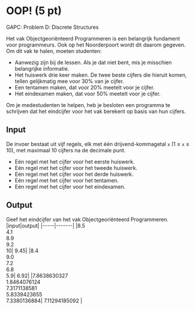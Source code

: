 # OOP! (5 pt)

GAPC: Problem D: Discrete Structures

Het vak Objectgeoriënteerd Programmeren is een belangrijk fundament voor programmeurs. Ook op het Noorderpoort wordt dit daarom gegeven. Om dit vak te halen, moeten studenten:

- Aanwezig zijn bij de lessen. Als je dat niet bent, mis je misschien belangrijke informatie.
- Het huiswerk drie keer maken. De twee beste cijfers die hieruit komen, tellen gelijkmatig mee voor 30% van je cijfer.
- Een tentamen maken, dat voor 20% meetelt voor je cijfer.
- Het eindexamen maken, dat voor 50% meetelt voor je cijfer.

Om je medestudenten te helpen, heb je besloten een programma te schrijven dat het eindcijfer voor het vak berekent op basis van hun cijfers.

## Input
De invoer bestaat uit vijf regels, elk met één drijvend-kommagetal `x` (1 ≤ `x` ≤ 10), met maximaal 10 cijfers na de decimale punt.
- Eén regel met het cijfer voor het eerste huiswerk.
- Eén regel met het cijfer voor het tweede huiswerk.
- Eén regel met het cijfer voor het derde huiswerk.
- Eén regel met het cijfer voor het tentamen.
- Eén regel met het cijfer voor het eindexamen.

## Output
Geef het eindcijfer van het vak Objectgeoriënteerd Programmeren.
|input|output|
|-----|-------|
|8.5<br>4.1<br>8.9<br>9.2<br>10| 9.45|
|8.4<br>9.0<br>7.2<br>6.8<br>5.9| 6.92|
|7.8638630327<br>1.8464076124<br>7.3171138581<br>5.8339423655<br>7.3380136884| 7.11294185092 |


